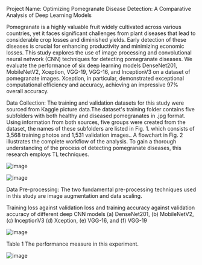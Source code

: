 Project Name: Optimizing Pomegranate Disease Detection: A Comparative Analysis of Deep Learning Models 

Pomegranate is a highly valuable fruit widely cultivated across various countries, yet it faces significant challenges from plant diseases that lead to considerable crop losses and diminished yields. Early detection of these diseases is crucial for enhancing productivity and minimizing economic losses. This study explores the use of image processing and convolutional neural network (CNN) techniques for detecting pomegranate diseases. We evaluate the performance of six deep learning models DenseNet201, MobileNetV2, Xception, VGG-19, VGG-16, and InceptionV3 on a dataset of pomegranate images. Xception, in particular, demonstrated exceptional computational efficiency and accuracy, achieving an impressive 97% overall accuracy. 

Data Collection: The training and validation datasets for this study were sourced from Kaggle picture data.The dataset's training folder contains five subfolders with both healthy and diseased pomegranates in .jpg format. Using information from both sources, five groups were created from the dataset, the names of these subfolders are listed in Fig. 1. which consists of 3,568 training photos and 1,531 validation images.. A flowchart in Fig. 2 illustrates the complete workflow of the analysis. To gain a thorough understanding of the process of detecting pomegranate diseases, this research employs TL techniques.

![image](https://github.com/user-attachments/assets/b9c59c30-d046-4fe8-b678-f0e885cd4494)

![image](https://github.com/user-attachments/assets/a63ccace-672a-44d4-8e2b-536ec44c6273)

Data Pre-processing: The two fundamental pre-processing techniques used in this study are image augmentation and data scaling.

Training loss against validation loss and training accuracy against validation accuracy of different deep CNN models (a) DenseNet201, (b) MobileNetV2, (c) InceptionV3 (d) Xception, (e) VGG-16, and (f) VGG-19

![image](https://github.com/user-attachments/assets/dd008c31-6e62-4f37-989b-1efcd1376363)

Table 1 The performance measure in this experiment.

![image](https://github.com/user-attachments/assets/ee6cb406-4058-49f2-8fb5-3ea4187fa300)
